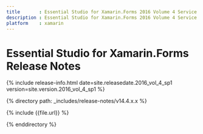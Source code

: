 ```yaml
---
title       : Essential Studio for Xamarin.Forms 2016 Volume 4 Service Pack 1 Release Notes
description : Essential Studio for Xamarin.Forms 2016 Volume 4 Service Pack 1 Release Notes
platform    : xamarin
---
```


# Essential Studio for Xamarin.Forms Release Notes

{% include release-info.html date=site.releasedate.2016_vol_4_sp1 version=site.version.2016_vol_4_sp1 %} 

{% directory path: _includes/release-notes/v14.4.x.x %}

{% include {{file.url}} %}

{% enddirectory %}